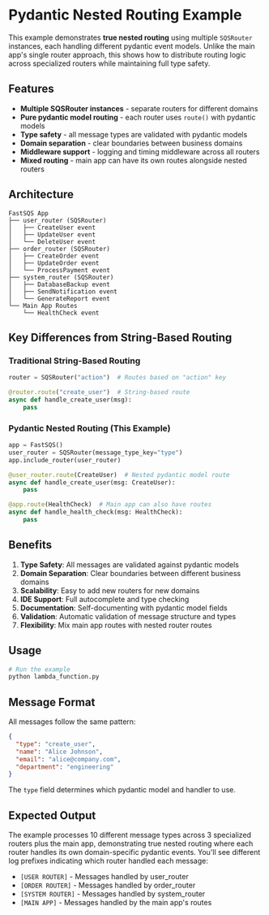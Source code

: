 # Pydantic Nested Routing Example

This example demonstrates **true nested routing** using multiple `SQSRouter` instances, each handling different pydantic event models. Unlike the main app's single router approach, this shows how to distribute routing logic across specialized routers while maintaining full type safety.

## Features

- **Multiple SQSRouter instances** - separate routers for different domains
- **Pure pydantic model routing** - each router uses `route()` with pydantic models
- **Type safety** - all message types are validated with pydantic models  
- **Domain separation** - clear boundaries between business domains
- **Middleware support** - logging and timing middleware across all routers
- **Mixed routing** - main app can have its own routes alongside nested routers

## Architecture

```
FastSQS App
├── user_router (SQSRouter)
│   ├── CreateUser event
│   ├── UpdateUser event
│   └── DeleteUser event
├── order_router (SQSRouter)
│   ├── CreateOrder event
│   ├── UpdateOrder event
│   └── ProcessPayment event
├── system_router (SQSRouter)
│   ├── DatabaseBackup event
│   ├── SendNotification event
│   └── GenerateReport event
└── Main App Routes
    └── HealthCheck event
```

## Key Differences from String-Based Routing

### Traditional String-Based Routing
```python
router = SQSRouter("action")  # Routes based on "action" key

@router.route("create_user")  # String-based route
async def handle_create_user(msg):
    pass
```

### Pydantic Nested Routing (This Example)
```python
app = FastSQS()
user_router = SQSRouter(message_type_key="type")
app.include_router(user_router)

@user_router.route(CreateUser)  # Nested pydantic model route
async def handle_create_user(msg: CreateUser):
    pass

@app.route(HealthCheck)  # Main app can also have routes
async def handle_health_check(msg: HealthCheck):
    pass
```

## Benefits

1. **Type Safety**: All messages are validated against pydantic models
2. **Domain Separation**: Clear boundaries between different business domains
3. **Scalability**: Easy to add new routers for new domains
4. **IDE Support**: Full autocomplete and type checking
5. **Documentation**: Self-documenting with pydantic model fields
6. **Validation**: Automatic validation of message structure and types
7. **Flexibility**: Mix main app routes with nested router routes

## Usage

```bash
# Run the example
python lambda_function.py
```

## Message Format

All messages follow the same pattern:
```json
{
  "type": "create_user",
  "name": "Alice Johnson", 
  "email": "alice@company.com",
  "department": "engineering"
}
```

The `type` field determines which pydantic model and handler to use.

## Expected Output

The example processes 10 different message types across 3 specialized routers plus the main app, demonstrating true nested routing where each router handles its own domain-specific pydantic events. You'll see different log prefixes indicating which router handled each message:

- `[USER ROUTER]` - Messages handled by user_router
- `[ORDER ROUTER]` - Messages handled by order_router  
- `[SYSTEM ROUTER]` - Messages handled by system_router
- `[MAIN APP]` - Messages handled by the main app's routes
